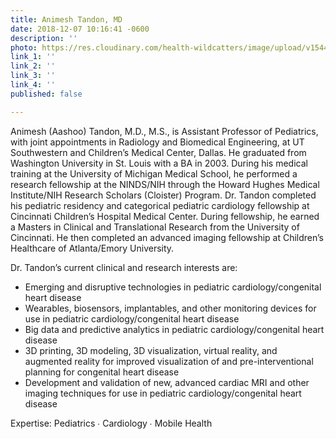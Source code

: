 ```yaml
---
title: Animesh Tandon, MD
date: 2018-12-07 10:16:41 -0600
description: ''
photo: https://res.cloudinary.com/health-wildcatters/image/upload/v1544199491/image.png
link_1: ''
link_2: ''
link_3: ''
link_4: ''
published: false

---
```

Animesh (Aashoo) Tandon, M.D., M.S., is Assistant Professor of Pediatrics, with joint appointments in Radiology and Biomedical Engineering, at UT Southwestern and Children’s Medical Center, Dallas. He graduated from Washington University in St. Louis with a BA in 2003. During his medical training at the University of Michigan Medical School, he performed a research fellowship at the NINDS/NIH through the Howard Hughes Medical Institute/NIH Research Scholars (Cloister) Program. Dr. Tandon completed his pediatric residency and categorical pediatric cardiology fellowship at Cincinnati Children’s Hospital Medical Center. During fellowship, he earned a Masters in Clinical and Translational Research from the University of Cincinnati. He then completed an advanced imaging fellowship at Children’s Healthcare of Atlanta/Emory University.

Dr. Tandon’s current clinical and research interests are:

* Emerging and disruptive technologies in pediatric cardiology/congenital heart disease
* Wearables, biosensors, implantables, and other monitoring devices for use in pediatric cardiology/congenital heart disease
* Big data and predictive analytics in pediatric cardiology/congenital heart disease
* 3D printing, 3D modeling, 3D visualization, virtual reality, and augmented reality for improved visualization of and pre-interventional planning for congenital heart disease
* Development and validation of new, advanced cardiac MRI and other imaging techniques for use in pediatric cardiology/congenital heart disease

Expertise: Pediatrics ∙ Cardiology ∙ Mobile Health